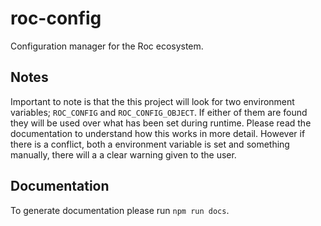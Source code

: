 # roc-config

Configuration manager for the Roc ecosystem.

## Notes

Important to note is that the this project will look for two environment variables; `ROC_CONFIG` and `ROC_CONFIG_OBJECT`. If either of them are found they will be used over what has been set during runtime. Please read the documentation to understand how this works in more detail. However if there is a conflict, both a environment variable is set and something manually, there will a a clear warning given to the user.

## Documentation

To generate documentation please run `npm run docs`.
